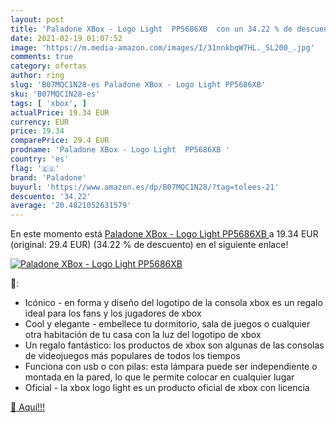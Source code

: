 ```yaml
---
layout: post
title: 'Paladone XBox - Logo Light  PP5686XB  con un 34.22 % de descuento'
date: 2021-02-19 01:07:52
image: 'https://m.media-amazon.com/images/I/31nnkbqW7HL._SL200_.jpg'
comments: true
category: ofertas
author: ring
slug: 'B07MQC1N28-es Paladone XBox - Logo Light PP5686XB'
sku: 'B07MQC1N28-es'
tags: [ 'xbox', ]
actualPrice: 19.34 EUR
currency: EUR
price: 19.34
comparePrice: 29.4 EUR
prodname: 'Paladone XBox - Logo Light  PP5686XB '
country: 'es'
flag: '🇪🇸'
brand: 'Paladone'
buyurl: 'https://www.amazon.es/dp/B07MQC1N28/?tag=tolees-21'
descuento: '34.22'
average: '20.4821052631579'
---
```


En este momento está [Paladone XBox - Logo Light  PP5686XB ](https://www.amazon.es/dp/B07MQC1N28/?tag=tolees-21) a 19.34 EUR (original: 29.4 EUR) (34.22 %  de descuento) en el siguiente enlace!

[![Paladone XBox - Logo Light  PP5686XB ](https://m.media-amazon.com/images/I/31nnkbqW7HL._SL200_.jpg)](https://www.amazon.es/dp/B07MQC1N28/?tag=tolees-21)

🔎:

- Icónico - en forma y diseño del logotipo de la consola xbox es un regalo ideal para los fans y los jugadores de xbox
- Cool y elegante - embellece tu dormitorio, sala de juegos o cualquier otra habitación de tu casa con la luz del logotipo de xbox
- Un regalo fantástico: los productos de xbox son algunas de las consolas de videojuegos más populares de todos los tiempos
- Funciona con usb o con pilas: esta lámpara puede ser independiente o montada en la pared, lo que le permite colocar en cualquier lugar
- Oficial - la xbox logo light es un producto oficial de xbox con licencia

[🛒 Aquí!!!](https://www.amazon.es/dp/B07MQC1N28/?tag=tolees-21)
